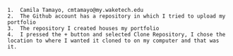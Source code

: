 	1.	Camila Tamayo, cmtamayo@my.waketech.edu
	2.	The Github account has a repository in which I tried to upload my portfolio
	3.	The repository I created houses my portfolio
	4.	I pressed the + button and selected Clone Repository, I chose the location to where I wanted it cloned to on my computer and that was it.
